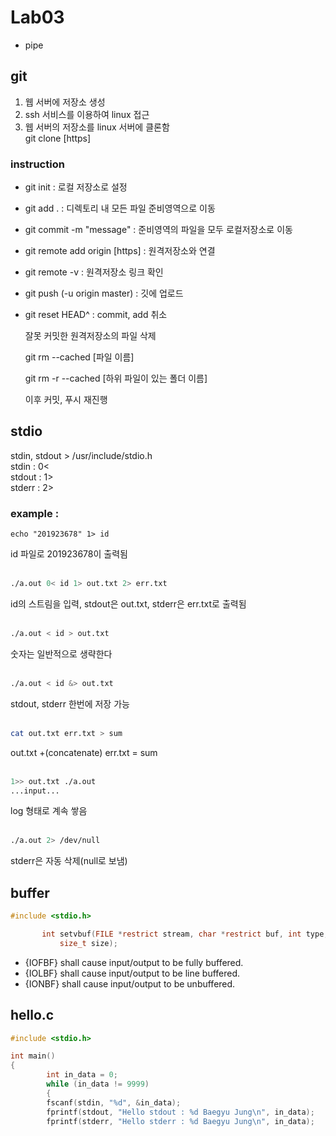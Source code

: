 # Lab03
* pipe

## git
1. 웹 서버에 저장소 생성
2. ssh 서비스를 이용하여 linux 접근
3. 웹 서버의 저장소를 linux 서버에 클론함<br/>
  git clone [https]

### instruction
* git init : 로컬 저장소로 설정

* git add . : 디렉토리 내 모든 파일 준비영역으로 이동

* git commit -m "message" : 준비영역의 파일을 모두 로컬저장소로 이동

* git remote add origin [https] : 원격저장소와 연결

* git remote -v : 원격저장소 링크 확인

* git push (-u origin master) : 깃에 업로드

* git reset HEAD^ : commit, add 취소

  잘못 커밋한 원격저장소의 파일 삭제

  git rm --cached [파일 이름]

  git rm -r --cached [하위 파일이 있는 폴더 이름]

  이후 커밋, 푸시 재진행

## stdio
stdin, stdout > /usr/include/stdio.h<br/>
stdin : 0<<br/>
stdout : 1><br/>
stderr : 2>
### example :
```{.bash}
echo "201923678" 1> id
```
id 파일로 201923678이 출력됨<br/><br/>
```bash
./a.out 0< id 1> out.txt 2> err.txt
```
id의 스트림을 입력, stdout은 out.txt, stderr은 err.txt로 출력됨<br/><br/>
```bash
./a.out < id > out.txt
```
숫자는 일반적으로 생략한다<br/><br/>
```bash
./a.out < id &> out.txt
```
stdout, stderr 한번에 저장 가능<br/><br/>
```bash
cat out.txt err.txt > sum
```
out.txt +(concatenate) err.txt = sum<br/><br/>
```bash
1>> out.txt ./a.out
...input...
```
log 형태로 계속 쌓음<br/><br/>
```bash
./a.out 2> /dev/null
```
stderr은 자동 삭제(null로 보냄)

## buffer
```c
#include <stdio.h>

       int setvbuf(FILE *restrict stream, char *restrict buf, int type,
           size_t size);
```

* {IOFBF} shall cause input/output to be fully buffered.
* {IOLBF} shall cause input/output to be line buffered.
* {IONBF} shall cause input/output to be unbuffered.

## hello.c

```c
#include <stdio.h>

int main()
{
        int in_data = 0;
        while (in_data != 9999)
        {
        fscanf(stdin, "%d", &in_data);
        fprintf(stdout, "Hello stdout : %d Baegyu Jung\n", in_data);
        fprintf(stderr, "Hello stderr : %d Baegyu Jung\n", in_data);

```

